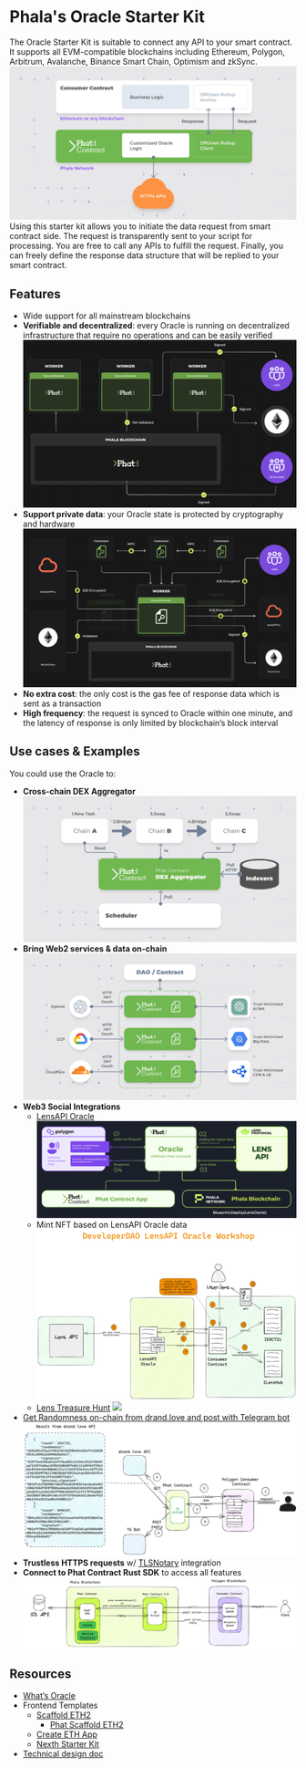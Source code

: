 # Phala's Oracle Starter Kit
The Oracle Starter Kit is suitable to connect any API to your smart contract. It supports all EVM-compatible blockchains including Ethereum, Polygon, Arbitrum, Avalanche, Binance Smart Chain, Optimism and zkSync.
![](./assets/case-self-owned-oracles.jpg)
Using this starter kit allows you to initiate the data request from smart contract side. The request is transparently sent to your script for processing. You are free to call any APIs to fulfill the request. Finally, you can freely define the response data structure that will be replied to your smart contract.

## Features

- Wide support for all mainstream blockchains
- **Verifiable and decentralized**: every Oracle is running on decentralized infrastructure that require no operations and can be easily verified
![](./assets/RA-Attested-Verifiable.png)
- **Support private data**: your Oracle state is protected by cryptography and hardware
![](./assets/Cross-chain-e2ee.png)
- **No extra cost**: the only cost is the gas fee of response data which is sent as a transaction
- **High frequency**: the request is synced to Oracle within one minute, and the latency of response is only limited by blockchain’s block interval

## Use cases & Examples

You could use the Oracle to:
- **Cross-chain DEX Aggregator**
![](./assets/case-cross-chain-dex-aggregator.jpg)
- **Bring Web2 services & data on-chain**
![](./assets/case-contract-controlled-web2-service.jpg)
- **Web3 Social Integrations**
  - [LensAPI Oracle](https://github.com/Phala-Network/lensapi-oracle-consumer-contract)
  ![](./assets/basic-lensapi-oracle.png)
  - Mint NFT based on LensAPI Oracle data
  ![](./assets/LensAPI-Oracle.png)
  - [Lens Treasure Hunt](https://github.com/HashWarlock/lensapi-oracle-devdao-workshop)
  ![](./assets/LensAPITreasureHunt.png)
- [Get Randomness on-chain from drand.love and post with Telegram bot](https://github.com/HashWarlock/phat-drand-tg-bot)
![](./assets/Drand-TG-Bot-HLD.png)
- **Trustless HTTPS requests** w/ [TLSNotary](https://tlsnotary.org/) integration
- **Connect to Phat Contract Rust SDK** to access all features
![](./assets/Oracle-Rust-SDK.png)

## Resources
- [What’s Oracle](https://ethereum.org/en/developers/docs/oracles/)
- Frontend Templates
  - [Scaffold ETH2](https://github.com/scaffold-eth/scaffold-eth-2)
    - [Phat Scaffold ETH2](https://github.com/HashWarlock/phat-scaffold-eth)
  - [Create ETH App](https://github.com/paulrberg/create-eth-app)
  - [Nexth Starter Kit](https://nexth.vercel.app/)
- [Technical design doc](https://github.com/Phala-Network/phat-offchain-rollup)
